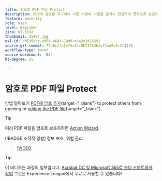 ```yaml
---
title: 암호로 PDF 파일 Protect
description: PDF에 암호를 추가하여 다른 사람이 파일을 열거나 편집하지 못하도록 보호하는 방법을 알아봅니다
feature: Security
role: User
level: Beginner
jira: KT-5532
thumbnail: 35497.jpg
exl-id: cd535ccc-cd5b-4643-88dd-a9a3c1d26691
source-git-commit: 77d0c2fafe7da12c9b21764bab72aa9e5c3f41f8
workflow-type: tm+mt
source-wordcount: '84'
ht-degree: 2%

---
```


# 암호로 PDF 파일 Protect

방법 알아보기 [PDF에 암호 추가](https://www.adobe.com/kr/acrobat/online/password-protect-pdf.html){target="_blank"} to protect others from opening or [editing the PDF file](https://www.adobe.com/acrobat/online/pdf-editor.html){target="_blank"}.

>[!TIP]
>
>여러 PDF 파일을 암호로 보호하려면 [Action Wizard](../advanced-tasks/action.md).

[!BADGE 조직적 영향]
정보 보호, 위험 관리

>[!VIDEO](https://video.tv.adobe.com/v/35497?quality=12&learn=on&hidetitle=true)

>[!TIP]
>
이 비디오는 과정의 일부입니다. [Acrobat DC 및 Microsoft 365로 보다 스마트하게 작업](https://experienceleague.adobe.com/?recommended=Acrobat-U-1-2021.microsoft365) 그것은 Experience League에서 무료로 사용할 수 있습니다!
